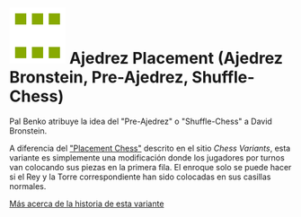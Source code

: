 # ![Placement](https://github.com/gbtami/pychess-variants/blob/master/static/icons/placement.svg) Ajedrez Placement (Ajedrez Bronstein, Pre-Ajedrez, Shuffle-Chess)

Pal Benko  atribuye la idea del "Pre-Ajedrez" o "Shuffle-Chess" a David Bronstein.

A diferencia del ["Placement Chess"](https://www.chessvariants.org/play/placement-chess) descrito en el sitio *Chess Variants*, esta variante es simplemente una modificación donde los jugadores por turnos van colocando sus piezas en la primera fila. El enroque solo se puede hacer si el Rey y la Torre correspondiente han sido colocadas en sus casillas normales.

[Más acerca de la historia de esta variante](http://www.quantumgambitz.com/blog/chess/cga/bronstein-chess-pre-chess-shuffle-chess)
